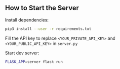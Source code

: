 ## How to Start the Server

Install dependencies:

```bash
pip3 install --user -r requirements.txt
```

Fill the API key to replace `<YOUR_PRIVATE_API_KEY>` and `<YOUR_PUBLIC_API_KEY>` in `server.py`

Start dev server:

```bash
FLASK_APP=server flask run
```
